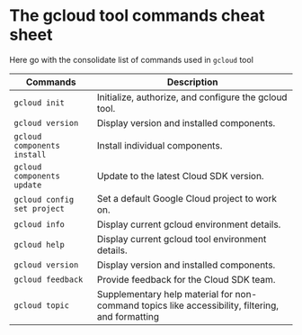 # The gcloud tool commands cheat sheet

Here go with the consolidate list of commands used in `gcloud` tool


| Commands | Description  | 
|--|--|
| `gcloud init`  | Initialize, authorize, and configure the gcloud tool.  |
| `gcloud version`  | Display version and installed components.  |
| `gcloud components install`  | Install individual components.  |
| `gcloud components update`  | Update to the latest Cloud SDK version.  |
| `gcloud config set project`  | Set a default Google Cloud project to work on.  |
| `gcloud info`  | Display current gcloud environment details.  |
| `gcloud help`  | Display current gcloud tool environment details.  |
| `gcloud version`  | Display version and installed components.  |
| `gcloud feedback`  | Provide feedback for the Cloud SDK team.  |
| `gcloud topic`  | Supplementary help material for non-command topics like accessibility, filtering, and formatting  |
